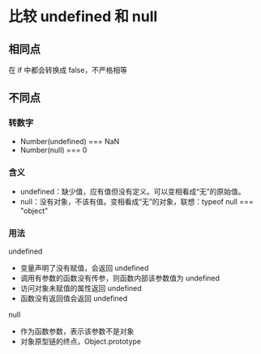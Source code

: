 # 比较 undefined 和 null

## 相同点

在 if 中都会转换成 false，不严格相等

## 不同点

### 转数字

- Number(undefined) === NaN
- Number(null) === 0

### 含义

- undefined：缺少值，应有值但没有定义。可以变相看成“无”的原始值。
- null：没有对象，不该有值。变相看成“无”的对象，联想：typeof null === "object"

### 用法

undefined

- 变量声明了没有赋值，会返回 undefined
- 调用有参数的函数没有传参，则函数内部该参数值为 undefined
- 访问对象未赋值的属性返回 undefined
- 函数没有返回值会返回 undefined

null

- 作为函数参数，表示该参数不是对象
- 对象原型链的终点，Object.prototype
